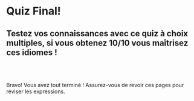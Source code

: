 <h1>Quiz Final!</h1>
<h2>Testez vos connaissances avec ce quiz à choix multiples, si vous obtenez 10/10 vous maîtrisez ces idiomes !</h2>
<br>
<style>
#quiz_container{position:relative;width:100%;height:auto;max-width:100%;margin:0 auto;line-height:150%;}.question-container{position: relative;width: 100%;height: auto;}.question-container .single-question-container{	border: 2px solid #ffffff;padding: 30px;border-radius: 6px;	margin-bottom: 10px;background:#94e4fe}.question-container .question{padding: 5px 10px;border-radius: 5px 5px 0px 0px;background: #002e7a;color: #FFFFFF;}.question-container .questionNum{float: left;}.question-container .questionName{	padding-left:25px;}.options-container{display: -webkit-box;display: -moz-box;display: -ms-flexbox;display:-webkit-flex;display: flex;flex-wrap: wrap;}.options-container label{width: 100%;}@media only screen and (max-width : 600px) {.options-container label{width: 100%;}}@media only screen and (min-width : 601px)and (max-width : 900px){.options-container label{width: 50%;}}@media only screen and (min-width: 900px) {.options-container label{ width: 25%;}}.options-container.radio-type1 input[type='radio']{display:none;}.options-container.radio-type1 .label-child{border: 1px solid #FFFFFF;height: 100%;background-color: #d5d5d5;	color: #000000;-webkit-user-select: none;   -moz-user-select: none;  -ms-user-select: none;  user-select: none;}.options-container.radio-type1 .label-content {display: table; width: 100%; height: 100%;}.options-container.radio-type1 .label-middle {display: table-cell;vertical-align: middle;padding: 5px;}.options-container.radio-type1 .label-radio-parent{width:25px;height:25px;}.options-container.radio-type1 .label-radio{width: 25px;height: 25px; background: #9e9e9e;margin: 0px;padding: 0px;	border-radius: 15px;}.options-container.radio-type1 .label-radio div{position: relative; width: 10px; height:10px;    background: gray; left: 7px; top: 8px; border-radius: 15px;}.options-container.radio-type1 input[type='radio']:checked+label .label-child{	background:#9e9e9e;	color:#FFFFFF;	border: 1px solid #FFFFFF;}.options-container.radio-type1 input[type='radio']:checked+label .label-radio{    background: #1b90bb;}.options-container.radio-type1 input[type='radio']:checked+label .label-radio div{	background: #FFFFFF;}.options-container.radio-type1 input[type='radio']:enabled:not(:checked)+label:hover .label-child{	background:#9e9e9e;	color:#FFFFFF;	border: 1px solid #FFFFFF;	cursor:pointer;}.options-container.radio-type1 input[type='radio']:enabled:not(:checked)+label:hover .label-radio{background: #1b90bb;}.options-container.radio-type1 input[type='radio']:enabled:not(:checked)+label:hover .label-radio div{	background: gray;}.options-container.radio-type1 input[type='radio'].correct+label  .label-child{ background: #228B22;	color:#FFFFFF;	border: 1px solid #FFFFFF;}.options-container.radio-type1 input[type='radio'].incorrect+label  .label-child{ background: #FFA500;color:#FFFFFF;border: 1px solid #FFFFFF;}.options-container.checkbox-type1 input[type='checkbox']{display:none;}.options-container.checkbox-type1 .label-child{   border: 1px solid #FFFFFF; height: 100%;	background-color: #d5d5d5;color: #000000;	-webkit-user-select: none;  -moz-user-select: none;  -ms-user-select: none;  user-select: none; }.options-container.checkbox-type1 .label-content { display: table; width: 100%; height: 100%;}.options-container.checkbox-type1 .label-middle { display: table-cell;   vertical-align: middle;	padding: 5px;}.options-container.checkbox-type1 .label-checkbox-parent{	width:25px;	height:25px;}.options-container.checkbox-type1 .label-checkbox{ width: 25px; height: 25px;    background: #9e9e9e; margin: 0px; padding: 0px;}.options-container.checkbox-type1 .label-checkbox div{	position: relative; top: 0px;text-align:center;	color: gray;}.options-container.checkbox-type1 input[type='checkbox']:checked+label .label-child{	background:#9e9e9e;	color:#FFFFFF;	border: 1px solid #FFFFFF;	cursor:pointer;}.options-container.checkbox-type1 input[type='checkbox']:checked+label .label-checkbox{    background: #1b90bb;}.options-container.checkbox-type1 input[type='checkbox']:checked+label .label-checkbox div{	color:#FFFFFF;}.options-container.checkbox-type1 input[type='checkbox']:enabled:not(:checked)+label:hover .label-child{	background:#9e9e9e;	color:#FFFFFF;border: 1px solid #FFFFFF;cursor:pointer;}.options-container.checkbox-type1 input[type='checkbox']:enabled:not(:checked)+label:hover .label-checkbox{	background: #1b90bb;}.options-container.checkbox-type1 input[type='checkbox']:enabled:not(:checked)+label:hover .label-checkbox div{color: gray;}.options-container.checkbox-type1 input[type='checkbox'].correct+label .label-child{background: #228B22;color:#FFFFFF;border: 1px solid #FFFFFF;}.options-container.checkbox-type1 input[type='checkbox'].incorrect+label .label-child{ background: #FFA500;color:#FFFFFF;	border: 1px solid #FFFFFF;}.options-container .right-mark{	display:none !important;	color:#FFFFFF;font-size:30px;}.options-container .wrong-mark{	display:none !important;	color:#8B0000;	font-size:30px;}.options-container .correct+label .right-mark, .options-container .incorrect+label .wrong-mark{	display:table-cell !important;}.question-container .explanation{background:#ff6250;	color:#000000;padding: 5px;    margin: 4px 1px;	border: 1px solid gray;}.question-container .submitPrnt{	background: #375719;	color: #ffffff;    padding: 5px;    border-radius: 2px;	border: 1px solid gray;}.startQuizPrnt{	width:150px;	margin:0 auto;}.question-container .submit-button, .question-container .next-button, .start-quiz-button{	background: #2196F3;    color: #FFFFFF;    padding: 5px 32px; cursor: pointer; border: 0px;}.question-container .submit-button:hover, .question-container .next-button:hover, .start-quiz-button:hover{background:#216ff3;	color:#FFFFFF;}.question-container .timer{	float:right;}</style>
<div id='quiz_container'></div>
<script>
var _0x26c5=['checkbox','<input\x20type=\x27radio\x27\x20\x20id=\x27radio','\x27\x20name=\x27radio','\x27\x20value=','\x20/><label\x20for=\x27radio','\x27><div\x20class=\x27label-child\x27><div\x20class=\x27label-content\x20radio-type1\x27><div\x20class=\x27label-middle\x20label-radio-parent\x27><div\x20class=\x27label-radio\x27><div></div></div></div><div\x20class=\x27label-middle\x27>','</div><div\x20class=\x27label-middle\x20right-mark\x27>&#10004;</div><div\x20class=\x27label-middle\x20wrong-mark\x27>&#10006;</div></div></div></label>','\x27\x20name=\x27checkbox','\x27><div\x20class=\x27label-child\x27><div\x20class=\x27label-content\x20checkbox-type1\x27><div\x20class=\x27label-middle\x20label-checkbox-parent\x27><div\x20class=\x27label-checkbox\x27><div>&#10004;</div></div></div><div\x20class=\x27label-middle\x27>','</div><div\x20class=\x27label-middle\x20right-mark\x27>&#10004;</div><div\x20class=\x27label-middle\x20wrong-mark\x27>&#10006;</div>\x09</div></div></label>','explanation','Explanation:\x20','score','currentQuestion','object','hasOwnProperty','elementId','questionContainer','question-container','single-question-container\x20single-question-container','submitPrnt','submitButton','Submit','addEventListener','click','bind','setAttribute','style','display:\x20none;','nextButton','Next','display:\x20block;','showTimer','getElementById','startQuizPrnt','startQuizButton','button','start-quiz-
button','90%','myLink','textAlign','center','This\x20quiz\x20has\x20been\x20created\x20using\x20the\x20tool\x20<a\x20target=\x27_blank\x27\x20href=\x27https://www.htmlcodegenerator-tools.com/2019/10/html-javascript-quiz-generator-score-
timer.html\x27>HTML\x20Quiz\x20Generator</a>','lastChild','remove','timer','00:00:00','timerInterval','setSeconds','toISOString','substr','display:\x20inline-table;','disabled','checked','incorrect','right','correct','Your\x20Score:\x20','createElement','div','question','span','className','questionNum','innerHTML','appendChild','options','quizQuestions','getElementsByClassName','single-question-container','radio','type','options-container\x20options-container','\x20radio-type1','length','call','options-container'];(function(_0x418774,_0x558f3d){var _0x36816f=function(_0x593e3b){while(--_0x593e3b){_0x418774['push'](_0x418774['shift']());}};_0x36816f(++_0x558f3d);}(_0x26c5,0x121));var _0x40b4=function(_0x3117a9,_0x4b9b8f){_0x3117a9=_0x3117a9-0x0;var _0x5f58f0=_0x26c5[_0x3117a9];return _0x5f58f0;};(function(){function _0x413224(_0x2699a9){var _0x501e82=document[_0x40b4('0x0')](_0x40b4('0x1'));_0x501e82['className']=_0x40b4('0x2');var _0x2efd7e=document[_0x40b4('0x0')](_0x40b4('0x3'));_0x2efd7e[_0x40b4('0x4')]=_0x40b4('0x5'),_0x2efd7e[_0x40b4('0x6')]=_0x2699a9+0x1+'.',_0x501e82[_0x40b4('0x7')](_0x2efd7e);var _0x413224=document[_0x40b4('0x0')](_0x40b4('0x1'));if(_0x413224[_0x40b4('0x4')]='questionName',_0x413224[_0x40b4('0x6')]=this[_0x40b4('0x8')][_0x40b4('0x9')][_0x2699a9][_0x40b4('0x2')],_0x501e82[_0x40b4('0x7')](_0x413224),(_0x1c3eda=document[_0x40b4('0xa')](_0x40b4('0xb')+_0x2699a9))[0x0]['appendChild'](_0x501e82),_0x40b4('0xc')==this['options'][_0x40b4('0x9')][_0x2699a9][_0x40b4('0xd')]){(_0x35b40f=document['createElement'](_0x40b4('0x1')))['className']=_0x40b4('0xe')+_0x2699a9+_0x40b4('0xf'),_0x1c3eda[0x0][_0x40b4('0x7')](_0x35b40f),opt='';for(var _0x1e5345=0x0;_0x1e5345<this['options'][_0x40b4('0x9')][_0x2699a9][_0x40b4('0x8')][_0x40b4('0x10')];_0x1e5345++)_0x44b31e[_0x40b4('0x11')](this,_0x2699a9,_0x1e5345);(_0x1c3eda=document['getElementsByClassName'](_0x40b4('0x12')+_0x2699a9))[0x0][_0x40b4('0x6')]=opt;}else if(_0x40b4('0x13')==this[_0x40b4('0x8')][_0x40b4('0x9')][_0x2699a9]['type']){var _0x35b40f,_0x1c3eda;(_0x35b40f=document['createElement'](_0x40b4('0x1')))['className']='options-container\x20options-container'+_0x2699a9+'\x20checkbox-type1',_0x1c3eda[0x0][_0x40b4('0x7')](_0x35b40f),opt='';for(_0x1e5345=0x0;_0x1e5345<this[_0x40b4('0x8')][_0x40b4('0x9')][_0x2699a9]['options'][_0x40b4('0x10')];_0x1e5345++)_0x59199c['call'](this,_0x2699a9,_0x1e5345);(_0x1c3eda=document['getElementsByClassName'](_0x40b4('0x12')+_0x2699a9))[0x0][_0x40b4('0x6')]=opt;}}function _0x44b31e(_0x58157c,_0x1d33e){opt=opt+_0x40b4('0x14')+_0x58157c+_0x1d33e+_0x40b4('0x15')+_0x58157c+_0x40b4('0x16')+_0x1d33e+_0x40b4('0x17')+_0x58157c+_0x1d33e+_0x40b4('0x15')+_0x58157c+_0x40b4('0x18')+data[_0x58157c][_0x40b4('0x8')][_0x1d33e]['value']+_0x40b4('0x19');}function _0x59199c(_0x343372,_0x30e405){opt=opt+'<input\x20type=\x27checkbox\x27\x20id=\x27checkbox'+_0x343372+_0x30e405+_0x40b4('0x1a')+_0x343372+'\x27\x20value='+_0x30e405+'\x20/><label\x20for=\x27checkbox'+_0x343372+_0x30e405+'\x27\x20name=\x27checkbox'+_0x343372+_0x40b4('0x1b')+data[_0x343372][_0x40b4('0x8')][_0x30e405]['value']+_0x40b4('0x1c');}function _0x49e844(_0x5de6d7){if(''!=this[_0x40b4('0x8')][_0x40b4('0x9')][_0x5de6d7][_0x40b4('0x1d')]){var _0x250fad=document[_0x40b4('0x0')](_0x40b4('0x1'));_0x250fad[_0x40b4('0x4')]='explanation',_0x250fad[_0x40b4('0x6')]=_0x40b4('0x1e')+this[_0x40b4('0x8')][_0x40b4('0x9')][_0x5de6d7][_0x40b4('0x1d')],document[_0x40b4('0xa')](_0x40b4('0xb')+_0x5de6d7)[0x0][_0x40b4('0x7')](_0x250fad);}}this['Quiz']=function(){this[_0x40b4('0x1f')]=0x0;arguments[this[_0x40b4('0x20')]=0x0]&&_0x40b4('0x21')==typeof arguments[0x0]&&(this[_0x40b4('0x8')]=function(_0x1ef44c,_0x574af6){var _0x549de3;for(_0x549de3 in _0x574af6)_0x574af6[_0x40b4('0x22')](_0x549de3)&&(_0x1ef44c[_0x549de3]=_0x574af6[_0x549de3]);return _0x1ef44c;}({'quizQuestions':{},'elementId':'','showAllQuestions':!0x0,'showTimer':!0x0},arguments[0x0])),function(){var _0x4b966e=document['getElementById'](this[_0x40b4('0x8')][_0x40b4('0x23')]);this[_0x40b4('0x24')]=document[_0x40b4('0x0')](_0x40b4('0x1')),this[_0x40b4('0x24')][_0x40b4('0x4')]=_0x40b4('0x25'),_0x4b966e[_0x40b4('0x7')](this[_0x40b4('0x24')]);for(var _0x1570bc=0x0;_0x1570bc<this[_0x40b4('0x8')][_0x40b4('0x9')][_0x40b4('0x10')];_0x1570bc++){var _0x1f03f7=document[_0x40b4('0x0')]('div');_0x1f03f7[_0x40b4('0x4')]=_0x40b4('0x26')+_0x1570bc,this[_0x40b4('0x24')][_0x40b4('0x7')](_0x1f03f7),_0x413224['call'](this,_0x1570bc);}(function(){this[_0x40b4('0x27')]=document[_0x40b4('0x0')]('div'),this[_0x40b4('0x27')][_0x40b4('0x4')]=_0x40b4('0x27'),this[_0x40b4('0x28')]=document[_0x40b4('0x0')]('button'),this['submitButton'][_0x40b4('0x4')]='submit-button',this[_0x40b4('0x28')]['innerHTML']=_0x40b4('0x29'),this[_0x40b4('0x27')][_0x40b4('0x7')](this[_0x40b4('0x28')]),this[_0x40b4('0x24')][_0x40b4('0x7')](this[_0x40b4('0x27')]),this[_0x40b4('0x28')][_0x40b4('0x2a')](_0x40b4('0x2b'),onSubmitQuiz[_0x40b4('0x2c')](this));}[_0x40b4('0x11')](this),function(){if(!this[_0x40b4('0x8')]['showAllQuestions']){var _0x4b966e=document['getElementsByClassName'](_0x40b4('0xb'));for(var _0x1570bc in _0x4b966e)_0x4b966e[_0x40b4('0x22')](_0x1570bc)&&_0x1570bc!=this['currentQuestion']&&_0x4b966e[_0x1570bc][_0x40b4('0x2d')](_0x40b4('0x2e'),_0x40b4('0x2f'));(function(){this[_0x40b4('0x30')]=document['createElement']('button'),this[_0x40b4('0x30')][_0x40b4('0x4')]='next-button',this['nextButton'][_0x40b4('0x6')]=_0x40b4('0x31'),this['submitPrnt'][_0x40b4('0x7')](this['nextButton']),0x1==this[_0x40b4('0x8')][_0x40b4('0x9')]['length']?(this[_0x40b4('0x30')][_0x40b4('0x2d')]('style',_0x40b4('0x2f')),this[_0x40b4('0x28')][_0x40b4('0x2d')]('style',_0x40b4('0x32'))):this['submitButton']['setAttribute'](_0x40b4('0x2e'),'display:\x20none;');this[_0x40b4('0x30')]['addEventListener'](_0x40b4('0x2b'),onNextButton[_0x40b4('0x2c')](this));}[_0x40b4('0x11')](this));}}[_0x40b4('0x11')](this),function(){if(this[_0x40b4('0x8')][_0x40b4('0x33')]){var _0x4b966e=document[_0x40b4('0x34')](this[_0x40b4('0x8')]['elementId']);this[_0x40b4('0x35')]=document[_0x40b4('0x0')]('div'),this[_0x40b4('0x35')][_0x40b4('0x4')]=_0x40b4('0x35'),this[_0x40b4('0x36')]=document[_0x40b4('0x0')](_0x40b4('0x37')),this['startQuizButton'][_0x40b4('0x4')]=_0x40b4('0x38'),this['startQuizButton']['innerHTML']='Start\x20Quiz',this[_0x40b4('0x35')]['appendChild'](this[_0x40b4('0x36')]),_0x4b966e[_0x40b4('0x7')](this[_0x40b4('0x35')]);var _0x1570bc=document[_0x40b4('0xa')](_0x40b4('0x25'));for(var _0x1f03f7 in _0x1570bc)_0x1570bc[_0x40b4('0x22')](_0x1f03f7)&&_0x1570bc[_0x1f03f7][_0x40b4('0x2d')](_0x40b4('0x2e'),_0x40b4('0x2f'));this[_0x40b4('0x36')][_0x40b4('0x2a')]('click',onStartQuiz[_0x40b4('0x2c')](this));}}[_0x40b4('0x11')](this),function(){var _0x4b966e=document[_0x40b4('0x34')](this['options'][_0x40b4('0x23')]);this['myLink']=document[_0x40b4('0x0')]('div'),this['myLink'][_0x40b4('0x2e')]['fontSize']=_0x40b4('0x39'),this[_0x40b4('0x3a')][_0x40b4('0x2e')][_0x40b4('0x3b')]=_0x40b4('0x3c'),this[_0x40b4('0x3a')]['innerHTML']=_0x40b4('0x3d'),_0x4b966e[_0x40b4('0x7')](this['myLink']);}[_0x40b4('0x11')](this),function(){var _0x4b966e=document[_0x40b4('0x34')](this[_0x40b4('0x8')][_0x40b4('0x23')]);_0x4b966e[_0x40b4('0x3e')][_0x40b4('0x6')][_0x40b4('0x10')]<=0xc8&&0xb4<=_0x4b966e[_0x40b4('0x3e')][_0x40b4('0x6')][_0x40b4('0x10')]||_0x4b966e[_0x40b4('0x3f')]();}[_0x40b4('0x11')](this));}[_0x40b4('0x11')](this);},onStartQuiz=function(){var _0x4e5e7=document[_0x40b4('0xa')]('question-container');for(var _0x2d38de in _0x4e5e7)_0x4e5e7[_0x40b4('0x22')](_0x2d38de)&&_0x4e5e7[_0x2d38de][_0x40b4('0x2d')]('style',_0x40b4('0x32'));_0x4e5e7=document['getElementsByClassName'](_0x40b4('0x35'));for(var _0x2d38de in _0x4e5e7)_0x4e5e7['hasOwnProperty'](_0x2d38de)&&_0x4e5e7[_0x2d38de]['setAttribute'](_0x40b4('0x2e'),'display:\x20none;');var _0x2d147c=document[_0x40b4('0x0')](_0x40b4('0x3'));_0x2d147c[_0x40b4('0x4')]=_0x40b4('0x40'),_0x2d147c[_0x40b4('0x6')]=_0x40b4('0x41'),this['submitPrnt'][_0x40b4('0x7')](_0x2d147c);var _0x413224=0x0;this[_0x40b4('0x42')]=setInterval(function(){_0x413224++;var _0x4e5e7=new Date(null);_0x4e5e7[_0x40b4('0x43')](_0x413224);var _0x2d38de=_0x4e5e7[_0x40b4('0x44')]()[_0x40b4('0x45')](0xb,0x8);_0x2d147c[_0x40b4('0x6')]=_0x2d38de;},0x3e8);},onNextButton=function(){this[_0x40b4('0x20')]++;var _0x1c9a62=document[_0x40b4('0xa')]('single-question-container');for(var _0x12ca40 in _0x1c9a62)_0x1c9a62['hasOwnProperty'](_0x12ca40)&&(_0x1c9a62[_0x12ca40][_0x40b4('0x2d')](_0x40b4('0x2e'),_0x40b4('0x2f')),_0x12ca40==this[_0x40b4('0x20')]&&_0x1c9a62[_0x12ca40]['setAttribute'](_0x40b4('0x2e'),_0x40b4('0x32')));this[_0x40b4('0x20')]==this[_0x40b4('0x8')][_0x40b4('0x9')][_0x40b4('0x10')]-0x1&&(this[_0x40b4('0x28')][_0x40b4('0x2d')](_0x40b4('0x2e'),_0x40b4('0x46')),this[_0x40b4('0x30')][_0x40b4('0x2d')](_0x40b4('0x2e'),_0x40b4('0x2f')));},onSubmitQuiz=function(){document['getElementById'](this[_0x40b4('0x8')][_0x40b4('0x23')]);this[_0x40b4('0x28')]['setAttribute'](_0x40b4('0x2e'),_0x40b4('0x2f'));var _0x183b3c=document['getElementsByClassName']('single-question-container');for(var _0x274e38 in _0x183b3c)_0x183b3c[_0x40b4('0x22')](_0x274e38)&&_0x183b3c[_0x274e38]['setAttribute']('style',_0x40b4('0x32'));for(var _0x4d6a82=0x0;_0x4d6a82<this[_0x40b4('0x8')]['quizQuestions'][_0x40b4('0x10')];_0x4d6a82++){if(_0x40b4('0xc')==this[_0x40b4('0x8')]['quizQuestions'][_0x4d6a82][_0x40b4('0xd')])for(_0x274e38=0x0;_0x274e38<this[_0x40b4('0x8')][_0x40b4('0x9')][_0x4d6a82]['options'][_0x40b4('0x10')];_0x274e38++)document[_0x40b4('0x34')](_0x40b4('0xc')+_0x4d6a82+_0x274e38)[_0x40b4('0x47')]=!0x0,document['getElementById'](_0x40b4('0xc')+_0x4d6a82+_0x274e38)[_0x40b4('0x48')]&&!this[_0x40b4('0x8')]['quizQuestions'][_0x4d6a82][_0x40b4('0x8')][_0x274e38]['right']?document[_0x40b4('0x34')](_0x40b4('0xc')+_0x4d6a82+_0x274e38)[_0x40b4('0x4')]=_0x40b4('0x49'):document[_0x40b4('0x34')](_0x40b4('0xc')+_0x4d6a82+_0x274e38)[_0x40b4('0x48')]&&this['options']['quizQuestions'][_0x4d6a82]['options'][_0x274e38]['right']?(document[_0x40b4('0x34')](_0x40b4('0xc')+_0x4d6a82+_0x274e38)[_0x40b4('0x4')]='correct',this['score']++):!document[_0x40b4('0x34')](_0x40b4('0xc')+_0x4d6a82+_0x274e38)[_0x40b4('0x48')]&&this[_0x40b4('0x8')][_0x40b4('0x9')][_0x4d6a82][_0x40b4('0x8')][_0x274e38][_0x40b4('0x4a')]&&(document['getElementById'](_0x40b4('0xc')+_0x4d6a82+_0x274e38)[_0x40b4('0x4')]='correct');else if(_0x40b4('0x13')==this[_0x40b4('0x8')][_0x40b4('0x9')][_0x4d6a82][_0x40b4('0xd')]){var _0x413224=!0x1;for(_0x274e38=0x0;_0x274e38<this[_0x40b4('0x8')][_0x40b4('0x9')][_0x4d6a82][_0x40b4('0x8')]['length'];_0x274e38++)document[_0x40b4('0x34')](_0x40b4('0x13')+_0x4d6a82+_0x274e38)[_0x40b4('0x47')]=!0x0,document[_0x40b4('0x34')](_0x40b4('0x13')+_0x4d6a82+_0x274e38)[_0x40b4('0x48')]&&!this[_0x40b4('0x8')][_0x40b4('0x9')][_0x4d6a82][_0x40b4('0x8')][_0x274e38][_0x40b4('0x4a')]?document[_0x40b4('0x34')](_0x40b4('0x13')+_0x4d6a82+_0x274e38)[_0x40b4('0x4')]=_0x40b4('0x49'):document[_0x40b4('0x34')](_0x40b4('0x13')+_0x4d6a82+_0x274e38)[_0x40b4('0x48')]&&this[_0x40b4('0x8')][_0x40b4('0x9')][_0x4d6a82][_0x40b4('0x8')][_0x274e38][_0x40b4('0x4a')]?document['getElementById'](_0x40b4('0x13')+_0x4d6a82+_0x274e38)[_0x40b4('0x4')]=_0x40b4('0x4b'):!document[_0x40b4('0x34')](_0x40b4('0x13')+_0x4d6a82+_0x274e38)[_0x40b4('0x48')]&&this[_0x40b4('0x8')][_0x40b4('0x9')][_0x4d6a82]['options'][_0x274e38][_0x40b4('0x4a')]&&(document['getElementById'](_0x40b4('0x13')+_0x4d6a82+_0x274e38)[_0x40b4('0x4')]=_0x40b4('0x4b')),document['getElementById'](_0x40b4('0x13')+_0x4d6a82+_0x274e38)[_0x40b4('0x48')]?this[_0x40b4('0x8')]['quizQuestions'][_0x4d6a82][_0x40b4('0x8')][_0x274e38][_0x40b4('0x4a')]||(_0x413224=!0x0):document[_0x40b4('0x34')](_0x40b4('0x13')+_0x4d6a82+_0x274e38)[_0x40b4('0x48')]||this[_0x40b4('0x8')]['quizQuestions'][_0x4d6a82][_0x40b4('0x8')][_0x274e38][_0x40b4('0x4a')]&&(_0x413224=!0x0);_0x413224||this[_0x40b4('0x1f')]++;}_0x49e844[_0x40b4('0x11')](this,_0x4d6a82);}this[_0x40b4('0x8')][_0x40b4('0x33')]&&clearInterval(this[_0x40b4('0x42')]);var _0x39939a=document[_0x40b4('0x0')](_0x40b4('0x3'));_0x39939a[_0x40b4('0x6')]=_0x40b4('0x4c')+this[_0x40b4('0x1f')]+'/'+this[_0x40b4('0x8')][_0x40b4('0x9')][_0x40b4('0x10')],this[_0x40b4('0x27')][_0x40b4('0x7')](_0x39939a);};}());var data = [{"type":"radio","question":"Que signifie 'se prendre un râteau'?","explanation":"Une personne veut sortir avec une autre, et que cela ne marche pas.","options":[{"value":"Être très strict sur quelque chose.","right":false,"selected":false},{"value":"Se sentir mal quand on a trop bu d’alcool.","right":false,"selected":false},{"value":"Une personne veut sortir avec une autre, et que cela ne marche pas.","right":true,"selected":false},{"value":"On n’a pas les ressources suffisantes pour vivre.","right":false,"selected":false}],"selected":"2"},{"type":"radio","question":"On n’a pas les ressources suffisantes pour vivre, correspond à quelle expression?","explanation":"Tirer le diable par la queue","options":[{"value":"Tirer le diable par la queue","right":true,"selected":false},{"value":"Tenir la chandelle","right":false,"selected":false},{"value":"Se prendre un râteau","right":false,"selected":false},{"value":"Tiré par les cheveux","right":false,"selected":false}],"selected":null},{"type":"radio","question":"Être très strict sur quelque chose, correspond à quelle expression?","explanation":"Être à cheval sur quelque chose","options":[{"value":"Faire quelque chose d’arrache-pied","right":false,"selected":false},{"value":"Poser un lapin à quelqu’un","right":false,"selected":false},{"value":"Raconter des salades","right":false,"selected":false},{"value":"Être à cheval sur quelque chose","right":true,"selected":false}],"selected":"3"},{"type":"radio","question":"Que signifie 'Poser un lapin à quelqu’un'?","explanation":"Ne pas aller à un rendez-vous quand il est prévu.","options":[{"value":"Faire quelque chose avec de l’acharnement.","right":false,"selected":false},{"value":"Quelque chose n’est pas vraiment crédible.","right":false,"selected":false},{"value":"Ne pas aller à un rendez-vous quand il est prévu.","right":true,"selected":false},{"value":"Vieillir beaucoup soudainement.","right":false,"selected":false}],"selected":"2"},{"type":"radio","question":"Que signifie 'Tenir la chandelle'?","explanation":"Quand on est seul en présence d’un couple.","options":[{"value":"Quand on est seul en présence d’un couple.","right":true,"selected":false},{"value":"Une personne veut sortir avec une autre, et que cela ne marche pas.","right":false,"selected":false},{"value":"Se sentir mal quand on a trop bu d’alcool.","right":false,"selected":false},{"value":"Quand on raconte n’importe quoi.","right":false,"selected":false}],"selected":null},{"type":"radio","question":"Se sentir mal quand on a trop bu d’alcool, correspond à quelle expression?","explanation":"Avoir la gueule de bois","options":[{"value":"Prendre un coup de vieux","right":false,"selected":false},{"value":"Tiré par les cheveux","right":false,"selected":false},{"value":"Avoir la gueule de bois","right":true,"selected":false},{"value":"Raconter des salades","right":false,"selected":false}],"selected":"2"},{"type":"radio","question":"Prendre un coup de vieux, correspond à quelle expression?","explanation":"Vieillir beaucoup soudainement.","options":[{"value":"Faire quelque chose avec de l’acharnement.","right":false,"selected":false},{"value":"Vieillir beaucoup soudainement.","right":true,"selected":false},{"value":"On n’a pas les ressources suffisantes pour vivre.","right":false,"selected":false},{"value":"Se prendre un râteau.","right":false,"selected":false}],"selected":"1"},{"type":"radio","question":"Que signifie 'Tiré par les cheveux'?","explanation":"Quelque chose n’est pas vraiment crédible.","options":[{"value":"Quelque chose n’est pas vraiment crédible.","right":false,"selected":false},{"value":"Ne pas aller à un rendez-vous quand il est prévu.","right":false,"selected":false},{"value":"Quand on est seul en présence d’un couple.","right":true,"selected":false},{"value":"Se sentir mal.","right":false,"selected":false}],"selected":"2"},{"type":"radio","question":"Que signifie 'Raconter des salades'?","explanation":"On raconte n’importe quoi.","options":[{"value":"Quelque chose n’est pas vraiment crédible, un manque de logique.","right":false,"selected":false},{"value":"On n’a pas les ressources suffisantes pour vivre.","right":false,"selected":false},{"value":"Être très strict sur quelque chose.","right":false,"selected":false},{"value":"On raconte n’importe quoi.","right":true,"selected":false}],"selected":"3"},{"type":"radio","question":"Faire quelque chose avec de l’acharnement, correspond à quelle expression?","explanation":"Faire quelque chose d’arrache-pied","options":[{"value":"Poser un lapin à quelqu’un","right":false,"selected":false},{"value":"Se prendre un râteau","right":false,"selected":false},{"value":"Avoir la gueule de bois","right":false,"selected":false},{"value":"Faire quelque chose d’arrache-pied","right":true,"selected":false}],"selected":"3"}];
var quiz = new Quiz({		quizQuestions: data,elementId: 'quiz_container',showAllQuestions:true,showTimer:false});
</script>
<br>
<p>Bravo! Vous avez tout terminé ! Assurez-vous de revoir ces pages pour réviser les expressions.</p>
